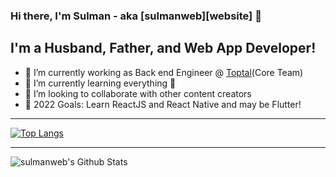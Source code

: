 ### Hi there, I'm Sulman - aka [sulmanweb][website] 👋

## I'm a Husband, Father, and Web App Developer!
- 🔭 I’m currently working as Back end Engineer @ [Toptal](https://www.toptal.com/)(Core Team)
- 🌱 I’m currently learning everything 🤣
- 👯 I’m looking to collaborate with other content creators
- 🥅 2022 Goals: Learn ReactJS and React Native and may be Flutter!

---

[![Top Langs](https://github-readme-stats.vercel.app/api/top-langs/?username=sulmanweb&layout=compact)](https://github.com/anuraghazra/github-readme-stats)

---

<img align="left" alt="sulmanweb's Github Stats" src="https://github-readme-stats.vercel.app/api?username=sulmanweb&show_icons=true&hide_border=true&count_private=true&include_all_commits=true" />
